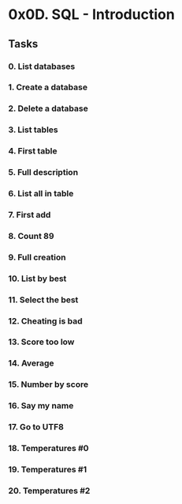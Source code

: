 # 0x0D. SQL - Introduction

## Tasks

### 0. List databases

### 1. Create a database

### 2. Delete a database

### 3. List tables

### 4. First table

### 5. Full description

### 6. List all in table

### 7. First add

### 8. Count 89

### 9. Full creation

### 10. List by best

### 11. Select the best

### 12. Cheating is bad

### 13. Score too low

### 14. Average

### 15. Number by score

### 16. Say my name

### 17. Go to UTF8

### 18. Temperatures #0

### 19. Temperatures #1

### 20. Temperatures #2
